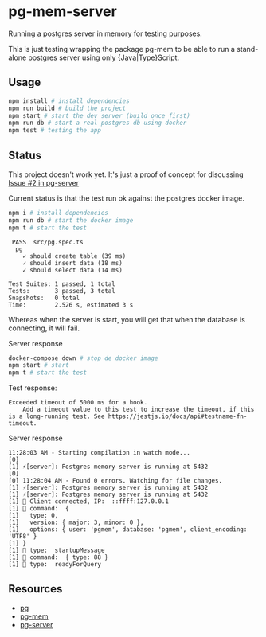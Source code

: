 # pg-mem-server

Running a postgres server in memory for testing purposes.

This is just testing wrapping the package pg-mem to be able to run a stand-alone postgres server using only {Java|Type}Script.

## Usage

```bash
npm install # install dependencies
npm run build # build the project
npm start # start the dev server (build once first)
npm run db # start a real postgres db using docker
npm test # testing the app
```

## Status

This project doesn't work yet. It's just a proof of concept for discussing [Issue #2 in pg-server](https://github.com/oguimbal/pg-server/issues/2)

Current status is that the test run ok against the postgres docker image.

```bash
npm i # install dependencies
npm run db # start the docker image
npm t # start the test
```

```
 PASS  src/pg.spec.ts
  pg
    ✓ should create table (39 ms)
    ✓ should insert data (18 ms)
    ✓ should select data (14 ms)

Test Suites: 1 passed, 1 total
Tests:       3 passed, 3 total
Snapshots:   0 total
Time:        2.526 s, estimated 3 s
```

Whereas when the server is start, you will get that when the database is connecting, it will fail.

Server response

```bash
docker-compose down # stop de docker image
npm start # start
npm t # start the test
```

Test response:

```
Exceeded timeout of 5000 ms for a hook.
    Add a timeout value to this test to increase the timeout, if this is a long-running test. See https://jestjs.io/docs/api#testname-fn-timeout.
```

Server response

```
11:28:03 AM - Starting compilation in watch mode...
[0]
[1] ⚡️[server]: Postgres memory server is running at 5432
[0]
[0] 11:28:04 AM - Found 0 errors. Watching for file changes.
[1] ⚡️[server]: Postgres memory server is running at 5432
[1] ⚡️[server]: Postgres memory server is running at 5432
[1] 👤 Client connected, IP:  ::ffff:127.0.0.1
[1] 🤖 command:  {
[1]   type: 0,
[1]   version: { major: 3, minor: 0 },
[1]   options: { user: 'pgmem', database: 'pgmem', client_encoding: 'UTF8' }
[1] }
[1] 🤖 type:  startupMessage
[1] 🤖 command:  { type: 88 }
[1] 🤖 type:  readyForQuery
```

## Resources

- [pg](https://node-postgres.com/apis/client)
- [pg-mem](https://github.com/oguimbal/pg-mem)
- [pg-server](https://www.npmjs.com/package/pg-server)
